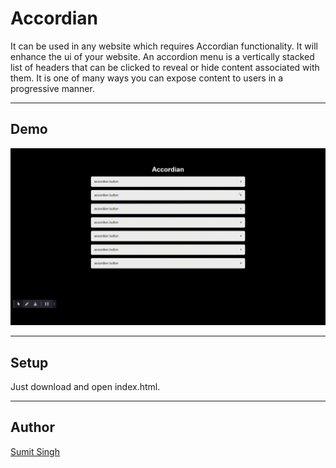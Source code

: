 # Accordian

It can be used in any website which requires Accordian
functionality. It will enhance the ui of your website.
An accordion menu is a vertically stacked list of headers that can be clicked to reveal or hide content associated with them. It is one of many ways you can expose content to users in a progressive manner.

---

## Demo

![](Accordion.gif)

---

## Setup

Just download and open index.html.

---

## Author

[Sumit Singh](https://github.com/wh0sumit)
